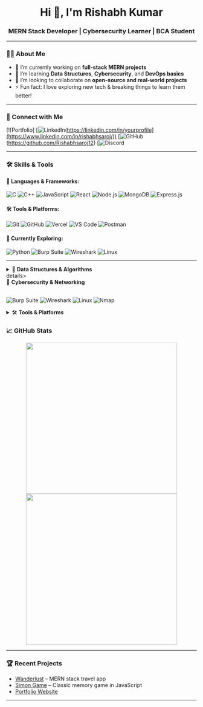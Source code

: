 <h1 align="center">Hi 👋, I'm Rishabh Kumar</h1>
<h3 align="center">MERN Stack Developer | Cybersecurity Learner | BCA Student</h3>

---

### 🧑‍💻 About Me

- 🔭 I’m currently working on **full-stack MERN projects**
- 🌱 I’m learning **Data Structures**, **Cybersecurity**, and **DevOps basics**
- 👯 I’m looking to collaborate on **open-source and real-world projects**
- ⚡ Fun fact: I love exploring new tech & breaking things to learn them better!

---

### 🔗 Connect with Me

[![Portfolio]
[![LinkedIn]([https://img.shields.io/badge/LinkedIn-0077B5?style=for-the-badge&logo=linkedin&logoColor=white)(https://linkedin.com/in/yourprofile](https://www.linkedin.com/in/rishabhsaroj/))
[![GitHub](https://img.shields.io/badge/GitHub-000?style=for-the-badge&logo=github&logoColor=white)(https://github.com/Rishabhsaroj12)
[![Discord](https://discord.com/users/894555967130333224)

---

### 🛠️ Skills & Tools

#### 🚀 Languages & Frameworks:
![C](https://img.shields.io/badge/-C-00599C?style=flat&logo=c&logoColor=white)
![C++](https://img.shields.io/badge/-C++-00599C?style=flat&logo=cplusplus&logoColor=white)
![JavaScript](https://img.shields.io/badge/-JavaScript-F7DF1E?style=flat&logo=javascript&logoColor=black)
![React](https://img.shields.io/badge/-React-61DAFB?style=flat&logo=react&logoColor=black)
![Node.js](https://img.shields.io/badge/-Node.js-339933?style=flat&logo=node.js&logoColor=white)
![MongoDB](https://img.shields.io/badge/-MongoDB-47A248?style=flat&logo=mongodb&logoColor=white)
![Express.js](https://img.shields.io/badge/-Express-black?style=flat&logo=express&logoColor=white)

#### 🛠️ Tools & Platforms:
![Git](https://img.shields.io/badge/-Git-F05032?style=flat&logo=git&logoColor=white)
![GitHub](https://img.shields.io/badge/-GitHub-181717?style=flat&logo=github&logoColor=white)
![Vercel](https://img.shields.io/badge/-Vercel-000000?style=flat&logo=vercel&logoColor=white)
![VS Code](https://img.shields.io/badge/-VSCode-007ACC?style=flat&logo=visual-studio-code&logoColor=white)
![Postman](https://img.shields.io/badge/-Postman-FF6C37?style=flat&logo=postman&logoColor=white)

#### 🧠 Currently Exploring:
![Python](https://img.shields.io/badge/-Python-3776AB?style=flat&logo=python&logoColor=white)
![Burp Suite](https://img.shields.io/badge/-Burp%20Suite-orange?style=flat&logo=burpsuite&logoColor=white)
![Wireshark](https://img.shields.io/badge/-Wireshark-1679A7?style=flat&logo=wireshark&logoColor=white)
![Linux](https://img.shields.io/badge/-Linux-FCC624?style=flat&logo=linux&logoColor=black)

---
<details>
<summary>🧠 <strong>Data Structures & Algorithms</strong></summary>

<br>

- Practicing on:  
  ![LeetCode](https://img.shields.io/badge/-LeetCode-FFA116?style=flat&logo=leetcode&logoColor=black)  
  ![GeeksforGeeks](https://img.shields.io/badge/-GeeksforGeeks-0F9D58?style=flat&logo=geeksforgeeks&logoColor=white)

- Focus: Arrays, Strings, Linked Lists, Trees, Graphs, Recursion

</details>
details>
<summary>🔐 <strong>Cybersecurity & Networking</strong></summary>

<br>

![Burp Suite](https://img.shields.io/badge/-Burp%20Suite-orange?style=flat&logo=burpsuite&logoColor=white)
![Wireshark](https://img.shields.io/badge/-Wireshark-1679A7?style=flat&logo=wireshark&logoColor=white)
![Linux](https://img.shields.io/badge/-Linux-FCC624?style=flat&logo=linux&logoColor=black)
![Nmap](https://img.shields.io/badge/-Nmap-5C5CFF?style=flat&logoColor=white)

</details>

<details>
<summary>🛠️ <strong>Tools & Platforms</strong></summary>

<br>

![Git](https://img.shields.io/badge/-Git-F05032?style=flat&logo=git&logoColor=white)
![GitHub](https://img.shields.io/badge/-GitHub-181717?style=flat&logo=github&logoColor=white)
![VS Code](https://img.shields.io/badge/-VSCode-007ACC?style=flat&logo=visual-studio-code&logoColor=white)
![Postman](https://img.shields.io/badge/-Postman-FF6C37?style=flat&logo=postman&logoColor=white)

</details>

### 📈 GitHub Stats

<p align="center">
  <img src="https://github-readme-stats.vercel.app/api?username=Rishabhsaroj12&show_icons=true&theme=radical" width="400"/>
  <img src="https://github-readme-streak-stats.herokuapp.com/?user=Rishabhsaroj12&theme=radical" width="400"/>
</p>

---

### 🏆 Recent Projects

- [Wanderlust](https://github.com/Rishabhsaroj12/Wanderlust) – MERN stack travel app
- [Simon Game](https://rishabhsaroj12.github.io/simon-game/) – Classic memory game in JavaScript
- [Portfolio Website](https://your-portfolio-link.com)

---

